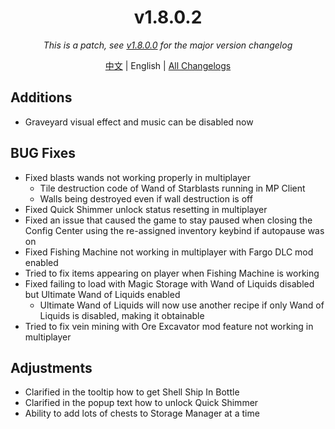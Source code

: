 ﻿<h1 align="center">v1.8.0.2</h1>

<div align="center">

*This is a patch, see [v1.8.0.0](v1.8.0.0.md) for the major version changelog*

[中文](../zh/v1.8.0.2.md) | English | [All Changelogs](../../ChangeLog-en.md)

</div>

## Additions
- Graveyard visual effect and music can be disabled now

## BUG Fixes

- Fixed blasts wands not working properly in multiplayer
  - Tile destruction code of Wand of Starblasts running in MP Client
  - Walls being destroyed even if wall destruction is off
- Fixed Quick Shimmer unlock status resetting in multiplayer
- Fixed an issue that caused the game to stay paused when closing the Config Center using the re-assigned inventory keybind if autopause was on
- Fixed Fishing Machine not working in multiplayer with Fargo DLC mod enabled
- Tried to fix items appearing on player when Fishing Machine is working
- Fixed failing to load with Magic Storage with Wand of Liquids disabled but Ultimate Wand of Liquids enabled
  - Ultimate Wand of Liquids will now use another recipe if only Wand of Liquids is disabled, making it obtainable
- Tried to fix vein mining with Ore Excavator mod feature not working in multiplayer

## Adjustments

- Clarified in the tooltip how to get Shell Ship In Bottle
- Clarified in the popup text how to unlock Quick Shimmer
- Ability to add lots of chests to Storage Manager at a time